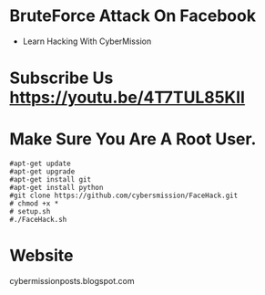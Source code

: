 # BruteForce Attack On Facebook
* Learn Hacking With CyberMission 
# Subscribe Us https://youtu.be/4T7TUL85KII
# Make Sure You Are A Root User.
`````
#apt-get update
#apt-get upgrade
#apt-get install git
#apt-get install python
#git clone https://github.com/cybersmission/FaceHack.git
# chmod +x *
# setup.sh
#./FaceHack.sh
`````
# Website 
cybermissionposts.blogspot.com
